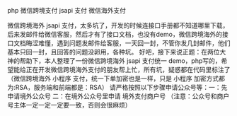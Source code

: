 php 微信跨境支付  jsapi 支付  微信海外支付

微信跨境海外 jsapi 支付，太多坑了，开发的时候连接口手册都不知道哪里下载，后来发邮件给微信客服，然后才有了接口文档，也没有demo，微信跨境海外的接口文档晦涩难懂，遇到问题发邮件给客服，一天回一封，不管你发几封邮件，他们基本只回一封，且回答的问题没卵用，各种坑。
好吧，接下来说正题：在两位大神的帮助下，本人整理了一份微信跨境海外 jsapi 支付统一 demo，php写的，希望能给正在开发微信跨境海外支付的朋友帮上忙，所有坑，疑惑都在代码里标注了（微信跨境海外 小程序 支付，统一下单加密也是一样，只是 小程序 加密方式都为:RSA，服务端和前端都是：RSA）
请严格按照以下步骤申请公众号等：一：先申请境外公众号 二：在境外公众号里申请 境外支付商户号 （注意：公众号和商户号主体一定一定一定要一致，否则会很麻烦）
